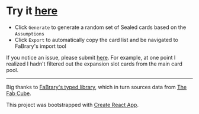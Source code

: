 # Try it [here](https://theblang.github.io/fab-sealed-generator)

- Click `Generate` to generate a random set of Sealed cards based on the `Assumptions`
- Click `Export` to automatically copy the card list and be navigated to FaBrary's import tool

If you notice an issue, please submit [here](https://github.com/theblang/fab-sealed-generator/issues). For example, at one point I realized I hadn't filtered out the expansion slot cards from the main card pool.

---

Big thanks to [FaBrary's typed library](https://github.com/fabrary/cards), which in turn sources data from [The Fab Cube](https://github.com/the-fab-cube/flesh-and-blood-cards).

This project was bootstrapped with [Create React App](https://github.com/facebook/create-react-app).
